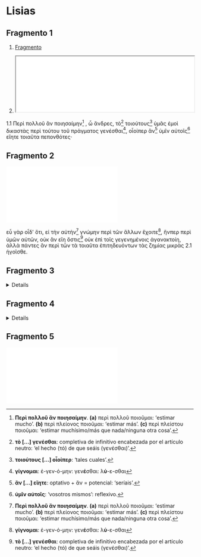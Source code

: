# Lisias


## Fragmento 1

1. [Fragmento](Fragmento_001.md)


2. <iframe style="width:100%;" src="Fragmento_001.html"></iframe>



1.1 Περὶ πολλοῦ ἂν ποιησαίμην[^1] , ὦ ἄνδρες, τὸ[^3] τοιούτους[^4] ὑμᾶς ἐμοὶ δικαστὰς περὶ τούτου τοῦ πράγματος γενέσθαι[^2], οἷοίπερ ἂν[^5] ὑμῖν αὐτοῖς[^6] εἴητε τοιαῦτα πεπονθότες·

[^1]: **Περὶ πολλοῦ ἂν ποιησαίμην**.
**(a)** περὶ πολλοῦ ποιοῦμαι: ‘estimar mucho’.
**(b)** περὶ πλείονος ποιοῦμαι: ‘estimar más’.
**(c)** περὶ πλείστου ποιοῦμαι: ‘estimar muchísimo/más que nada/ninguna otra cosa’.
[^2]: **γίγνομαι**: ἐ-γεν-ό-μην:
γεν**έ**σθαι: λ**ύ**-ε-σθαι 
[^3]: **τὸ […] γενέσθαι**: completiva de infinitivo encabezada por el artículo neutro: ‘el hecho (τό) de  que seáis (γενέσθαι)’.
[^4]: **τοιούτους […] οἷοίπερ**: ‘tales cuales’.
[^5]: **ἂν […] εἴητε**: optativo + ἄν = potencial: ‘seríais’.
[^6]: **ὑμῖν αὐτοῖς**: ‘vosotros mismos’: reflexivo.



## Fragmento 2

![Fragmento](Fragmento_001.md)


εὖ γὰρ οἶδ' ὅτι, εἰ τὴν αὐτὴν[^1] γνώμην περὶ τῶν ἄλλων ἔχοιτε[^2], ἥνπερ περὶ ὑμῶν αὐτῶν, οὐκ ἂν εἴη ὅστις[^3] οὐκ ἐπὶ τοῖς γεγενημένοις ἀγανακτοίη, ἀλλὰ πάντες ἂν περὶ τῶν τὰ τοιαῦτα ἐπιτηδευόντων τὰς ζημίας μικρὰς 2.1 ἡγοῖσθε.

[^1]: τὴν **αὐτὴν** γνώμην […], **ἥνπερ**  […]: «la misma opinión que …»
[^2]: **εἰ ἔχοιτε**: optativo potencial en subordinada que depende de una principal potencial (ἂν εἴη).
[^3]: **οὐκ ἂν εἴη ὅστις οὐκ**: ‘no habría nadie que no’ > ‘todo el mundo’.

## Fragmento 3

<details>
<iframe style="width:100%;" src="Fragmento_001.html"></iframe>
</details>


## Fragmento 4

<details>
<iframe style="width:100%;" src="Fragmento_001.md"></iframe>
</details>


## Fragmento 5

![Fragmento](Fragmento_001.html)

